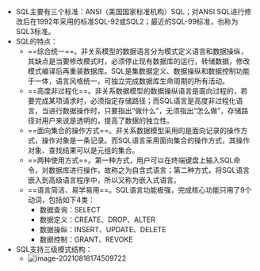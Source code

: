 - SQL主要有三个标准：ANSI（美国国家标准机构）SQL；对ANSI SQL进行修改后在1992年采用的标准SQL-92或SQL2；最近的SQL-99标准，也称为SQL3标准。
- SQL的特点：
	- ==综合统一==。非关系模型的数据语言分为模式定义语言和数据操纵，其缺点是当要修改模式时，必须停止现有数据库的运行，转储数据，修改模式编译后再重装数据库。SQL是集数据定义、数据操纵和数据控制功能于一体，语言风格统一，可独立完成数据库生命周期的所有活动。
	- ==高度非过程化==。非关系数据模型的数据操纵语言是面向过程的，若要完成某项请求时，必须指定存储路径；而SQL语言是高度非过程化语言，当进行数据操作时，只要指出“做什么”，无须指出“怎么做”，存储路径对用户来说是透明的，提高了数据的独立性。
	- ==面向集合的操作方式==。非关系数据模型采用的是面向记录的操作方式，操作对象是一条记录。而SQL语言采用面向集合的操作方式，其操作对象、查找结果可以是元组的集合。
	- ==两种使用方式==。第一种方式，用户可以在终端键盘上输入SQL命令，对数据库进行操作，故称之为自含式语言；第二种方式，将SQL语言嵌入到高级语言程序中，所以又称为嵌入式语言。
	- ==语言简洁、易学易用==。SQL语言功能极强，完成核心功能只用了9个动词，包括如下4类：
		- 数据查询：SELECT
		- 数据定义：CREATE、DROP、ALTER
		- 数据操纵：INSERT、UPDATE、DELETE
		- 数据控制：GRANT、REVOKE
- SQL支持三级模式结构：
	- ![image-20210818174509722](https://img.mhugh.net/typora/image-20210818174509722.png)
